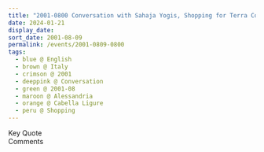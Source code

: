```yaml
---
title: "2001-0800 Conversation with Sahaja Yogis, Shopping for Terra Cotta, Furniture and Ceramics, Genoa, Liguria, Italy"
date: 2024-01-21
display_date: 
sort_date: 2001-08-09
permalink: /events/2001-0809-0800
tags:
  - blue @ English
  - brown @ Italy
  - crimson @ 2001
  - deeppink @ Conversation
  - green @ 2001-08
  - maroon @ Alessandria
  - orange @ Cabella Ligure
  - peru @ Shopping
---
```


<wave-list>
  <list-title color="green" width="75">Key Quote</list-title>
  <list-item color="BlanchedAlmond"  width="200"></list-item>
  <list-item color="Lavender"></list-item>
  <list-item color="BlanchedAlmond"></list-item>
</wave-list>

<br>

<wave-list>
  <list-title color="green" width="75">Comments</list-title>
  <list-item color="BlanchedAlmond"  width="200"></list-item>
  <list-item color="Lavender"></list-item>
  <list-item color="BlanchedAlmond"></list-item>
</wave-list>